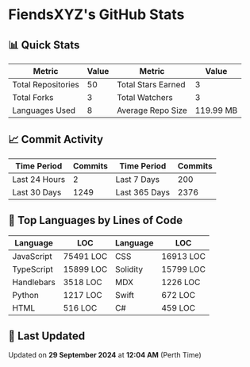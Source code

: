 # FiendsXYZ's GitHub Stats

## 📊 Quick Stats

| Metric               | Value       | Metric               | Value       |
|----------------------|-------------|----------------------|-------------|
| Total Repositories   | 50 | Total Stars Earned   | 3 |
| Total Forks          | 3 | Total Watchers       | 3 |
| Languages Used       | 8 | Average Repo Size    | 119.99 MB |

## 📈 Commit Activity

| Time Period      | Commits      | Time Period      | Commits      |
|------------------|--------------|------------------|--------------|
| Last 24 Hours    | 2 | Last 7 Days      | 200 |
| Last 30 Days     | 1249 | Last 365 Days    | 2376 |

## 📝 Top Languages by Lines of Code

| Language       | LOC        | Language       | LOC        |
|----------------|------------|----------------|------------|
| JavaScript       | 75491 LOC  | CSS       | 16913 LOC  |
| TypeScript       | 15899 LOC  | Solidity       | 15799 LOC  |
| Handlebars       | 3518 LOC  | MDX       | 1226 LOC  |
| Python       | 1217 LOC  | Swift       | 672 LOC  |
| HTML       | 516 LOC  | C#       | 459 LOC  |

## 📅 Last Updated

Updated on **29 September 2024** at **12:04 AM** (Perth Time)
